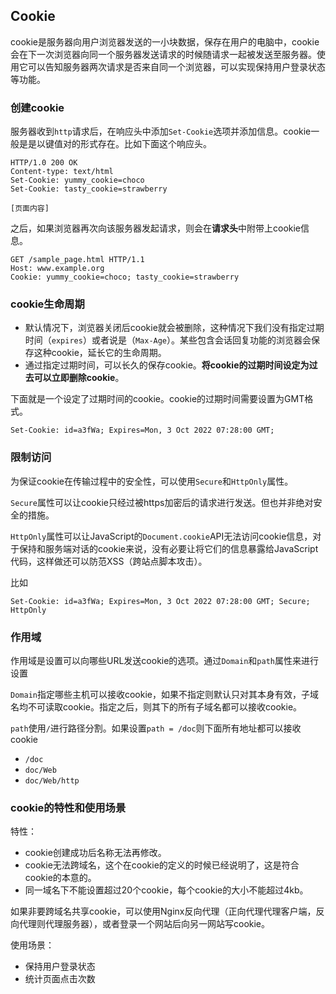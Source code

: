 ## Cookie

cookie是服务器向用户浏览器发送的一小块数据，保存在用户的电脑中，cookie会在下一次浏览器向同一个服务器发送请求的时候随请求一起被发送至服务器。使用它可以告知服务器两次请求是否来自同一个浏览器，可以实现保持用户登录状态等功能。

### 创建cookie

服务器收到`http`请求后，在响应头中添加`Set-Cookie`选项并添加信息。cookie一般是是以键值对的形式存在。比如下面这个响应头。

```
HTTP/1.0 200 OK
Content-type: text/html
Set-Cookie: yummy_cookie=choco
Set-Cookie: tasty_cookie=strawberry

[页面内容]
```

之后，如果浏览器再次向该服务器发起请求，则会在**请求头**中附带上cookie信息。

```
GET /sample_page.html HTTP/1.1
Host: www.example.org
Cookie: yummy_cookie=choco; tasty_cookie=strawberry
```

### cookie生命周期

- 默认情况下，浏览器关闭后cookie就会被删除，这种情况下我们没有指定过期时间（`expires`）或者说是（`Max-Age`）。某些包含会话回复功能的浏览器会保存这种cookie，延长它的生命周期。
- 通过指定过期时间，可以长久的保存cookie。**将cookie的过期时间设定为过去可以立即删除cookie**。

下面就是一个设定了过期时间的cookie。cookie的过期时间需要设置为GMT格式。

```
Set-Cookie: id=a3fWa; Expires=Mon, 3 Oct 2022 07:28:00 GMT;
```

### 限制访问

为保证cookie在传输过程中的安全性，可以使用`Secure`和`HttpOnly`属性。

`Secure`属性可以让cookie只经过被https加密后的请求进行发送。但也并非绝对安全的措施。

`HttpOnly`属性可以让JavaScript的`Document.cookie`API无法访问cookie信息，对于保持和服务端对话的cookie来说，没有必要让将它们的信息暴露给JavaScript代码，这样做还可以防范XSS（跨站点脚本攻击）。

比如

```
Set-Cookie: id=a3fWa; Expires=Mon, 3 Oct 2022 07:28:00 GMT; Secure; HttpOnly
```

### 作用域

作用域是设置可以向哪些URL发送cookie的选项。通过`Domain`和`path`属性来进行设置

`Domain`指定哪些主机可以接收cookie，如果不指定则默认只对其本身有效，子域名均不可读取cookie。指定之后，则其下的所有子域名都可以接收cookie。

`path`使用`/`进行路径分割。如果设置`path = /doc`则下面所有地址都可以接收cookie

- `/doc`
- `doc/Web`
- `doc/Web/http`

### cookie的特性和使用场景

特性：

- cookie创建成功后名称无法再修改。
- cookie无法跨域名，这个在cookie的定义的时候已经说明了，这是符合cookie的本意的。
- 同一域名下不能设置超过20个cookie，每个cookie的大小不能超过4kb。

如果非要跨域名共享cookie，可以使用Nginx反向代理（正向代理代理客户端，反向代理则代理服务器），或者登录一个网站后向另一网站写cookie。

使用场景：

- 保持用户登录状态
- 统计页面点击次数